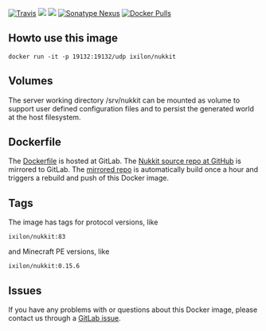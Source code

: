 [![Travis](https://img.shields.io/travis/Nukkit/Nukkit.svg?style=flat)](https://travis-ci.org/Nukkit/Nukkit)
[![](https://gitlab.com/ixilon/nukkit-docker/raw/badges/version.png)]()
[![](https://gitlab.com/ixilon/nukkit-docker/raw/badges/protocol.png)]()
[![Sonatype Nexus](https://img.shields.io/nexus/s/https/oss.sonatype.org/de.ixilon/nukkit.svg)](https://oss.sonatype.org/content/repositories/snapshots/de/ixilon/nukkit/)
[![Docker Pulls](https://img.shields.io/docker/pulls/ixilon/nukkit.svg)](https://hub.docker.com/r/ixilon/nukkit/)

## Howto use this image ##

    docker run -it -p 19132:19132/udp ixilon/nukkit

## Volumes ##

The server working directory /srv/nukkit can be mounted as volume to support user defined configuration files and to persist the generated world at the host filesystem.

## Dockerfile ##

The [Dockerfile](https://gitlab.com/ixilon/nukkit-docker/blob/master/Dockerfile) is hosted at GitLab.
The [Nukkit source repo at GitHub](https://github.com/Nukkit/Nukkit) is mirrored to GitLab.
The [mirrored repo](https://gitlab.com/ixilon/nukkit) is automatically build once a hour and triggers a rebuild and push of this Docker image.

## Tags ##

The image has tags for protocol versions, like

    ixilon/nukkit:83

and Minecraft PE versions, like

    ixilon/nukkit:0.15.6

## Issues ##

If you have any problems with or questions about this Docker image, please contact us through a [GitLab issue](https://gitlab.com/ixilon/nukkit-docker/issues).
